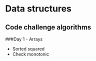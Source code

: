 # Data structures

## Code challenge algorithms

###Day 1 - Arrays

- Sorted squared
- Check monotonic
